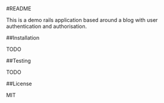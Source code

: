 #README

This is a demo rails application based around a blog with user authentication and authorisation.

##Installation

TODO

##Testing

TODO

##License

MIT
